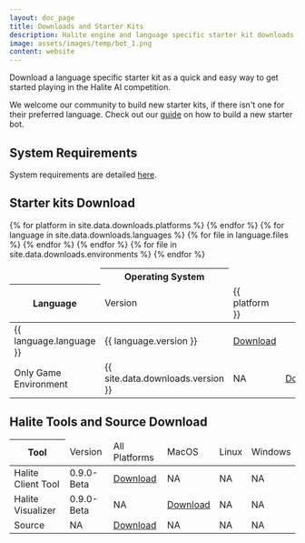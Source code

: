 ```yaml
---
layout: doc_page
title: Downloads and Starter Kits
description: Halite engine and language specific starter kit downloads
image: assets/images/temp/bot_1.png
content: website
---
```


Download a language specific starter kit as a quick and easy way to get started playing in the Halite AI competition. 

We welcome our community to build new starter kits, if there isn't one for their preferred language. Check out our [guide](creating-a-new-starter-kit) on how to build a new starter bot.

## System Requirements
System requirements are detailed [here](system-requirements).

## Starter kits Download

<div class="table-container">
    <table class="table">
        <thead>
            <tr>
                <td></td>
                <th colspan="{{ site.data.downloads.platforms | size }}" class="text-center">Operating System</th>
            </tr>
            <tr>
                <th>Language</th>
                <td>Version</td>
                {% for platform in site.data.downloads.platforms %}
                <td>{{ platform }}</td>
                {% endfor %}
            </tr>
        </thead>
        <tbody>
            {% for language in site.data.downloads.languages %}
            <tr>
                <td>{{ language.language }}</td>
                <td>{{ language.version }}</td>
                {% for file in language.files %}
                <td><a href="{{ site.baseurl }}/{{ file }}">Download</a></td>
                {% endfor %}
            </tr>
            {% endfor %}
            <tr>
                <td>Only Game Environment</td>
                <td>{{ site.data.downloads.version }}</td>
                <td>NA</td>
                {% for file in site.data.downloads.environments %}
                <td><a href="{{ site.baseurl }}/{{ file }}">Download</a></td>
                {% endfor %}
            </tr>
        </tbody>
    </table>
</div>

## Halite Tools and Source Download

<div class="table-container">
    <table class="table">
        <thead>
            <tr>
                <th>Tool</th>
                <td>Version</td>
                <td>All Platforms</td>
                <td>MacOS</td>
                <td>Linux</td>
                <td>Windows</td>
            </tr>
        </thead>
        <tbody>
            <tr>
                <td>Halite Client Tool</td>
                <td>0.9.0-Beta</td>
                <td><a href="https://storage.cloud.google.com/halite-assets/HaliteClient.zip">Download</a></td>
                <td>NA</td>
                <td>NA</td>
                <td>NA</td>
            </tr>
            <tr>
                <td>Halite Visualizer</td>
                <td>0.9.0-Beta</td>
                <td>NA</td>
                <td><a href="https://storage.cloud.google.com/halite-assets/visualizer/Halite%20II%20Visualizer-mac.zip">Download</a></td>
                <td>NA</td>
                <td>NA</td>
            </tr>
            <tr>
                <td>Source</td>
                <td>NA</td>
                <td><a href="{{ site.baseurl }}/{{ site.data.downloads.source }}">Download</a></td>
                <td>NA</td>
                <td>NA</td>
                <td>NA</td>
            </tr>
        </tbody>
    </table>
</div>
